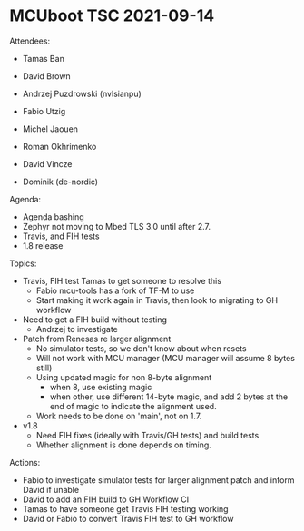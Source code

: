 # MCUboot TSC 2021-09-14

Attendees:

- Tamas Ban
- David Brown
- Andrzej Puzdrowski (nvlsianpu)
- Fabio Utzig
- Michel Jaouen
- Roman Okhrimenko
- David Vincze

- Dominik (de-nordic)

Agenda:

- Agenda bashing
- Zephyr not moving to Mbed TLS 3.0 until after 2.7.
- Travis, and FIH tests
- 1.8 release

Topics:

- Travis, FIH test
  Tamas to get someone to resolve this
  - Fabio mcu-tools has a fork of TF-M to use
  - Start making it work again in Travis, then look to migrating to GH
    workflow
- Need to get a FIH build without testing
  - Andrzej to investigate
- Patch from Renesas re larger alignment
  - No simulator tests, so we don't know about when resets
  - Will not work with MCU manager (MCU manager will assume 8 bytes
    still)
  - Using updated magic for non 8-byte alignment
    - when 8, use existing magic
    - when other, use different 14-byte magic, and add 2 bytes at the
      end of magic to indicate the alignment used.
  - Work needs to be done on 'main', not on 1.7.
- v1.8
  - Need FIH fixes (ideally with Travis/GH tests) and build tests
  - Whether alignment is done depends on timing.

Actions:
- Fabio to investigate simulator tests for larger alignment patch and
  inform David if unable
- David to add an FIH build to GH Workflow CI
- Tamas to have someone get Travis FIH testing working
- David or Fabio to convert Travis FIH test to GH workflow
